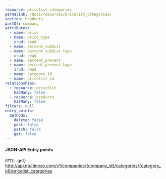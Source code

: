 ```yaml
---
resource: pricelist_categories
permalink: /docs/resources/pricelist_categories/
section: Products
partOf: company
attributes:
  - name: price
  - name: price_type
    crud: read
  - name: percent_subdist
  - name: percent_subdist_type
    crud: read
  - name: percent_prevent
  - name: percent_prevent_type
    crud: read
  - name: category_id
  - name: pricelist_id
relationships:
  - resource: pricelist
    hasMany: false
  - resource: products
    hasMany: false
filters: null
entry_points:
  methods:
    delete: false
    post: false
    patch: false
    get: false
---
```


#### JSON-API Entry points

`GET`{: .get} http://api.multinexo.com/v1/companies/{company_id}/categories/{category_id}/pricelist_categories
